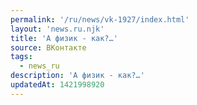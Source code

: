 ```yaml
---
permalink: '/ru/news/vk-1927/index.html'
layout: 'news.ru.njk'
title: 'А физик - как?…'
source: ВКонтакте
tags:
  - news_ru
description: 'А физик - как?…'
updatedAt: 1421998920
---
```

